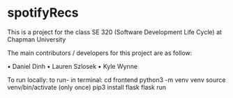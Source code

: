 # spotifyRecs

This is a project for the class SE 320 (Software Development Life Cycle) at Chapman University

The main contributors / developers for this project are as follow:

• Daniel Dinh
• Lauren Szlosek
• Kyle Wynne

To run locally:
to run- 
in terminal:
cd frontend
python3 -m venv venv
source venv/bin/activate
(only once) pip3 install flask
flask run
